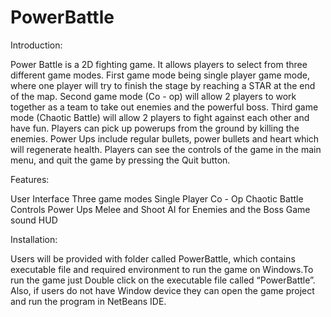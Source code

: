 # PowerBattle

Introduction:

Power Battle is a 2D fighting game. It allows players to select from three different game modes. 
First game mode being single player game mode, where one player will try to finish the stage by reaching 
a STAR at the end of the map.  Second game mode (Co - op) will allow 2 players to work together as a 
team to take out enemies and the powerful boss. Third game mode (Chaotic Battle) will allow 2 players 
to fight against each other and have fun. Players can pick up powerups from the ground by killing the
enemies. Power Ups include regular bullets, power bullets and heart which will regenerate health. 
Players can see the controls of the game in the main menu, and quit the game by pressing the Quit button.
 
Features:

User Interface
Three game modes
Single Player
Co - Op
Chaotic Battle
Controls
Power Ups
Melee and Shoot
AI for Enemies and the Boss
Game sound
HUD

Installation:

Users will be provided with folder called PowerBattle, which contains executable file and required environment 
to run the game on Windows.To run the game just Double click on the executable file called “PowerBattle”. Also, 
if users do not have Window device they can open the game project and run the program in NetBeans IDE.


